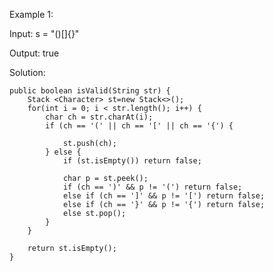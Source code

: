 Example 1:

Input: s = "()[]{}"

Output: true

Solution: 

    public boolean isValid(String str) {
        Stack <Character> st=new Stack<>(); 
        for(int i = 0; i < str.length(); i++) {
            char ch = str.charAt(i);
            if (ch == '(' || ch == '[' || ch == '{') {
               
                st.push(ch);
            } else {
                if (st.isEmpty()) return false;
                
                char p = st.peek();
                if (ch == ')' && p != '(') return false;
                else if (ch == ']' && p != '[') return false;
                else if (ch == '}' && p != '{') return false;
                else st.pop();
            }
        }
        
        return st.isEmpty();
    }

